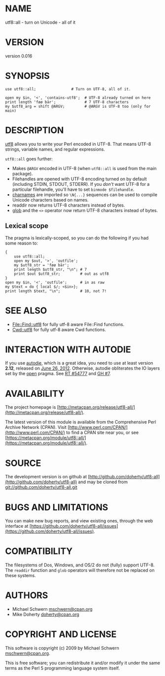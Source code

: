 # NAME

utf8::all - turn on Unicode - all of it

# VERSION

version 0.016

# SYNOPSIS

    use utf8::all;                # Turn on UTF-8, all of it.

    open my $in, '<', 'contains-utf8';  # UTF-8 already turned on here
    print length 'føø bār';             # 7 UTF-8 characters
    my $utf8_arg = shift @ARGV;         # @ARGV is UTF-8 too (only for main)

# DESCRIPTION

[utf8](https://metacpan.org/pod/utf8) allows you to write your Perl encoded in UTF-8. That means
UTF-8 strings, variable names, and regular expressions.

`utf8::all` goes further:

- Makes `@ARGV` encoded in UTF-8 (when `utf8::all` is used from the main package).
- Filehandles are opened with UTF-8 encoding turned on by default
(including STDIN, STDOUT, STDERR). If you _don't_ want UTF-8 for a
particular filehandle, you'll have to set `binmode $filehandle`.
- [charnames](https://metacpan.org/pod/charnames) are imported so `\N{...}` sequences can be used to compile
Unicode characters based on names.
- readdir now returns UTF-8 characters instead of bytes.
- [glob](https://metacpan.org/pod/perlfunc#glob) and the `<>` operator now return UTF-8
characters instead of bytes.

## Lexical scope

The pragma is lexically-scoped, so you can do the following if you had
some reason to:

    {
        use utf8::all;
        open my $out, '>', 'outfile';
        my $utf8_str = 'føø bār';
        print length $utf8_str, "\n"; # 7
        print $out $utf8_str;         # out as utf8
    }
    open my $in, '<', 'outfile';      # in as raw
    my $text = do { local $/; <$in>};
    print length $text, "\n";         # 10, not 7!

# SEE ALSO

- [File::Find::utf8](https://metacpan.org/pod/File::Find::utf8) for fully utf-8 aware File::Find functions.
- [Cwd::utf8](https://metacpan.org/pod/Cwd::utf8) for fully utf-8 aware Cwd functions.

# INTERACTION WITH AUTODIE

If you use [autodie](https://metacpan.org/pod/autodie), which is a great idea, you need to use at least version
**2.12**, released on [June 26, 2012](https://metacpan.org/source/PJF/autodie-2.12/Changes#L3).
Otherwise, autodie obliterates the IO layers set by the [open](https://metacpan.org/pod/open) pragma. See
[RT #54777](https://rt.cpan.org/Ticket/Display.html?id=54777) and
[GH #7](https://github.com/doherty/utf8-all/issues/7).

# AVAILABILITY

The project homepage is [http://metacpan.org/release/utf8-all/](http://metacpan.org/release/utf8-all/).

The latest version of this module is available from the Comprehensive Perl
Archive Network (CPAN). Visit [http://www.perl.com/CPAN/](http://www.perl.com/CPAN/) to find a CPAN
site near you, or see [https://metacpan.org/module/utf8::all/](https://metacpan.org/module/utf8::all/).

# SOURCE

The development version is on github at [http://github.com/doherty/utf8-all](http://github.com/doherty/utf8-all)
and may be cloned from [git://github.com/doherty/utf8-all.git](git://github.com/doherty/utf8-all.git)

# BUGS AND LIMITATIONS

You can make new bug reports, and view existing ones, through the
web interface at [https://github.com/doherty/utf8-all/issues](https://github.com/doherty/utf8-all/issues).

# COMPATIBILITY

The filesystems of Dos, Windows, and OS/2 do not (fully) support
UTF-8. The `readdir` function and `glob` operators will therefore not
be replaced on these systems.

# AUTHORS

- Michael Schwern <mschwern@cpan.org>
- Mike Doherty <doherty@cpan.org>

# COPYRIGHT AND LICENSE

This software is copyright (c) 2009 by Michael Schwern <mschwern@cpan.org>.

This is free software; you can redistribute it and/or modify it under
the same terms as the Perl 5 programming language system itself.
